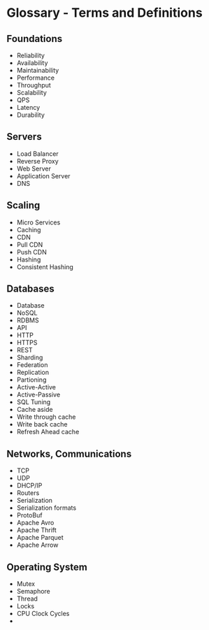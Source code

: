 # Glossary - Terms and Definitions

## Foundations
* Reliability
* Availability
* Maintainability
* Performance
* Throughput
* Scalability
* QPS
* Latency
* Durability

## Servers 
* Load Balancer
* Reverse Proxy
* Web Server
* Application Server
* DNS

## Scaling
* Micro Services
* Caching
* CDN
* Pull CDN
* Push CDN
* Hashing
* Consistent Hashing

## Databases
* Database
* NoSQL
* RDBMS
* API
* HTTP
* HTTPS
* REST
* Sharding
* Federation
* Replication
* Partioning
* Active-Active
* Active-Passive
* SQL Tuning
* Cache aside
* Write through cache
* Write back cache
* Refresh Ahead cache

## Networks, Communications
* TCP
* UDP
* DHCP/IP
* Routers
* Serialization
* Serialization formats
* ProtoBuf
* Apache Avro
* Apache Thrift
* Apache Parquet 
* Apache Arrow

## Operating System
* Mutex
* Semaphore
* Thread
* Locks
* CPU Clock Cycles
* 